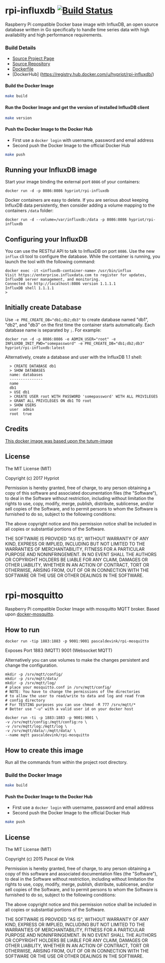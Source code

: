 # rpi-influxdb [![Build Status](https://travis-ci.org/hypriot/rpi-influxdb.svg?branch=master)](https://travis-ci.org/hypriot/rpi-influxdb)

Raspberry Pi compatible Docker base image with InfluxDB, an open source database written in Go specifically to handle time series data with high availability and high performance requirements.

### Build Details
- [Source Project Page](https://github.com/hypriot)
- [Source Repository](https://github.com/hypriot/rpi-influxdb)
- [Dockerfile](https://github.com/hypriot/rpi-influxdb/blob/master/Dockerfile)
- [DockerHub] (https://registry.hub.docker.com/u/hypriot/rpi-influxdb/)

#### Build the Docker Image
```bash
make build
```

#### Run the Docker Image and get the version of installed InfluxDB client
```bash
make version
```

#### Push the Docker Image to the Docker Hub
* First use a `docker login` with username, password and email address
* Second push the Docker Image to the official Docker Hub

```bash
make push
```

Running your InfluxDB image
---------------------------

Start your image binding the external port `8086` of your containers:

    docker run -d -p 8086:8086 hypriot/rpi-influxdb

Docker containers are easy to delete. If you are serious about keeping InfluxDB data persistently, then consider adding a volume mapping to the containers `/data` folder:

    docker run -d --volume=/var/influxdb:/data -p 8086:8086 hypriot/rpi-influxdb

Configuring your InfluxDB
-------------------------

You can use the RESTful API to talk to InfluxDB on port `8086`. Use the new `influx` cli tool to configure the database. While the container is running, you launch the tool with the following command:

  ```
  docker exec -it <influxdb-container-name> /usr/bin/influx
  Visit https://enterprise.influxdata.com to register for updates, InfluxDB server management, and monitoring.
  Connected to http://localhost:8086 version 1.1.1.1
  InfluxDB shell 1.1.1.1
  >
  ```

Initially create Database
-------------------------
Use `-e PRE_CREATE_DB="db1;db2;db3"` to create database named "db1", "db2", and "db3" on the first time the container starts automatically. Each database name is separated by `;`. For example:

```docker run -d -p 8086:8086 -e ADMIN_USER="root" -e INFLUXDB_INIT_PWD="somepassword" -e PRE_CREATE_DB="db1;db2;db3" hypriot/rpi-influxdb:latest```

Alternatively, create a database and user with the InfluxDB 1.1 shell:

```
  > CREATE DATABASE db1
  > SHOW DATABASES
  name: databases
  ---------------
  name
  db1
  > USE db1
  > CREATE USER root WITH PASSWORD 'somepassword' WITH ALL PRIVILEGES
  > GRANT ALL PRIVILEGES ON db1 TO root
  > SHOW USERS
  user  admin
  root  true
```

Credits
-------
[This docker image was based upon the tutum-image](https://github.com/tutumcloud/influxdb)


## License

The MIT License (MIT)

Copyright (c) 2017 Hypriot

Permission is hereby granted, free of charge, to any person obtaining a copy
of this software and associated documentation files (the "Software"), to deal
in the Software without restriction, including without limitation the rights
to use, copy, modify, merge, publish, distribute, sublicense, and/or sell
copies of the Software, and to permit persons to whom the Software is
furnished to do so, subject to the following conditions:

The above copyright notice and this permission notice shall be included in all
copies or substantial portions of the Software.

THE SOFTWARE IS PROVIDED "AS IS", WITHOUT WARRANTY OF ANY KIND, EXPRESS OR
IMPLIED, INCLUDING BUT NOT LIMITED TO THE WARRANTIES OF MERCHANTABILITY,
FITNESS FOR A PARTICULAR PURPOSE AND NONINFRINGEMENT. IN NO EVENT SHALL THE
AUTHORS OR COPYRIGHT HOLDERS BE LIABLE FOR ANY CLAIM, DAMAGES OR OTHER
LIABILITY, WHETHER IN AN ACTION OF CONTRACT, TORT OR OTHERWISE, ARISING FROM,
OUT OF OR IN CONNECTION WITH THE SOFTWARE OR THE USE OR OTHER DEALINGS IN THE
SOFTWARE.


# rpi-mosquitto

Raspberry Pi compatible Docker Image with mosquitto MQTT broker.
Based upon [docker-mosquitto](https://github.com/toke/docker-mosquitto).

## How to run

```
docker run -tip 1883:1883 -p 9001:9001 pascaldevink/rpi-mosquitto
```

Exposes Port 1883 (MQTT) 9001 (Websocket MQTT)

Alternatively you can use volumes to make the changes persistent and change the configuration.
```
mkdir -p /srv/mqtt/config/
mkdir -p /srv/mqtt/data/
mkdir -p /srv/mqtt/log/
# place your mosquitto.conf in /srv/mqtt/config/
# NOTE: You have to change the permissions of the directories
# to allow the user to read/write to data and log and read from
# config directory
# For TESTING purposes you can use chmod -R 777 /srv/mqtt/*
# Better use "-u" with a valid user id on your docker host

docker run -ti -p 1883:1883 -p 9001:9001 \
-v /srv/mqtt/config:/mqtt/config:ro \
-v /srv/mqtt/log:/mqtt/log \
-v /srv/mqtt/data/:/mqtt/data/ \
--name mqtt pascaldevink/rpi-mosquitto
```

## How to create this image

Run all the commands from within the project root directory.

### Build the Docker Image
```bash
make build
```

#### Push the Docker Image to the Docker Hub
* First use a `docker login` with username, password and email address
* Second push the Docker Image to the official Docker Hub

```bash
make push
```

## License

The MIT License (MIT)

Copyright (c) 2015 Pascal de Vink

Permission is hereby granted, free of charge, to any person obtaining a copy
of this software and associated documentation files (the "Software"), to deal
in the Software without restriction, including without limitation the rights
to use, copy, modify, merge, publish, distribute, sublicense, and/or sell
copies of the Software, and to permit persons to whom the Software is
furnished to do so, subject to the following conditions:

The above copyright notice and this permission notice shall be included in all
copies or substantial portions of the Software.

THE SOFTWARE IS PROVIDED "AS IS", WITHOUT WARRANTY OF ANY KIND, EXPRESS OR
IMPLIED, INCLUDING BUT NOT LIMITED TO THE WARRANTIES OF MERCHANTABILITY,
FITNESS FOR A PARTICULAR PURPOSE AND NONINFRINGEMENT. IN NO EVENT SHALL THE
AUTHORS OR COPYRIGHT HOLDERS BE LIABLE FOR ANY CLAIM, DAMAGES OR OTHER
LIABILITY, WHETHER IN AN ACTION OF CONTRACT, TORT OR OTHERWISE, ARISING FROM,
OUT OF OR IN CONNECTION WITH THE SOFTWARE OR THE USE OR OTHER DEALINGS IN THE
SOFTWARE.
